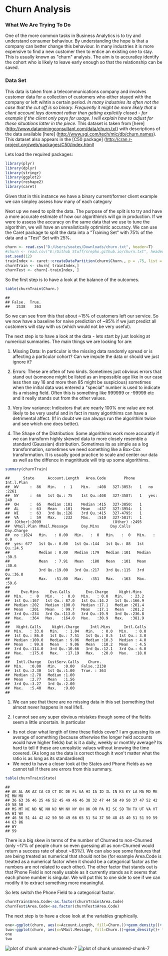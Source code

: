 Churn Analysis
========================================================


### What We Are Trying To Do
One of the more common tasks in Business Analytics is to try and understand consumer behaviour. By understanding the hope is that a company can better change this behaviour. In many industries it is more expensive to find a new customer then to entice an existing one to stay. This is usually known as "churn" analysis. The aim is to accuratley identify the cohort who is likely to leave early enough so that the relationship can be saved.

### Data Set

This data is taken from a telecommunications company and involves customer data for a collection of customers who either stayed with the company or left wihtin a certain period. <i>In many industries its often not the case that the cut off is so binary. Frequently it might be more likely that a client account lays dormant rather then getting explicitly closed - for example if the client only pays for usage. I will explain how to adjust for these situations latter in the piece.</i> This dataset is taken from [here] (http://www.dataminingconsultant.com/data/churn.txt) with descriptions of the data available [here] (http://www.sgi.com/tech/mlc/db/churn.names). This dataset also appears in the [C50 package] (http://cran.r-project.org/web/packages/C50/index.html)


Lets load the required packages:


```r
library(plyr)
library(dplyr)
library(stringr)
library(ggplot2)
library(reshape2)
library(caret)
```

Given that in this instance we have a binary current/former client example we can simpley assess how many of each category 


Next up we need to split the data. The purpose of the split is to try and have a more accurate estimate of how our algorithim/s will go in production. If we were to assess the accuracy on the same data that we use to tune the algorithim, we will have an unrealistically optimistic accuracy. We can use the Caret package to split the data into a "Training Set" with 75% of the data and a "Test" Set with 25%.


```r
churn <- read.csv("D:/Users/soates/Downloads/churn.txt", header=T)
#churn <- read.csv("E:/Github Stuff/srepho.github.io/churn.txt", header=T)
set.seed(12)
trainIndex <- caret::createDataPartition(churn$Churn., p = .75, list = FALSE, times = 1)
churnTrain <- churn[ trainIndex,]
churnTest <- churn[-trainIndex, ]
```

So the first step is to have a look at the balance of the outcomes.


```r
table(churnTrain$Churn.)
```

```
## 
## False.  True. 
##   2138    363
```

So we can see from this that about ~15% of customers left our service. So we now have a baseline for naive prediction of ~85% if we just predict all customers will stay with us (which would not be very useful).

The next step is to have a look at the data - lets start by just looking at numerical summaries. The main things we are looking for are:

1. Missing Data: In particular is the missing data randomly spread or is affecting a particular cohort? Can we impute the data or should we just ignore it?

2. Errors: These are often of two kinds. Sometimes just obvious errors that stand out (someone might be listed as an impossible age like in our case less then say 16 and more then 85 might be suspicious) sometimes when the initial data was entered a "special" number is used to indicate its a missing field. Often this is something like 999999 or -99999 etc and it really stands out from the other values.

3. Very low variance: Indicators that are nearly 100% one value are not likely to be very useful and in fact in many algorithims can have a detrimental affect. (If in doubt we can always run the algorithim twice and see which one does better).

4. The Shape of the Distribution: Some algorithims work more accuratly if we can transform highly skewed data to more closely resemble a standard (Gaussian) distribution. Sometimes its as simple as a log transformation, sometimes we need something like a Box-Cox transformation. It is usually good practice to scale and center our data as well as the diffence in magnititude will trip up some algorithims.



```r
summary(churnTrain)
```

```
##      State      Account.Length   Area.Code        Phone      Int.l.Plan
##  WV     :  86   Min.   :  1    Min.   :408   327-3053:   1   no :2261  
##  NY     :  66   1st Qu.: 75    1st Qu.:408   327-3587:   1   yes: 240  
##  OH     :  65   Median :101    Median :415   327-3850:   1             
##  AL     :  63   Mean   :101    Mean   :437   327-3954:   1             
##  WI     :  63   3rd Qu.:126    3rd Qu.:415   327-4795:   1             
##  VA     :  59   Max.   :232    Max.   :510   327-5817:   1             
##  (Other):2099                                (Other) :2495             
##  VMail.Plan VMail.Message      Day.Mins     Day.Calls     Day.Charge  
##  no :1824   Min.   : 0.00   Min.   :  0   Min.   :  0   Min.   : 0.0  
##  yes: 677   1st Qu.: 0.00   1st Qu.:144   1st Qu.: 88   1st Qu.:24.5  
##             Median : 0.00   Median :179   Median :101   Median :30.5  
##             Mean   : 7.91   Mean   :180   Mean   :101   Mean   :30.6  
##             3rd Qu.:19.00   3rd Qu.:217   3rd Qu.:115   3rd Qu.:36.8  
##             Max.   :51.00   Max.   :351   Max.   :163   Max.   :59.6  
##                                                                       
##     Eve.Mins     Eve.Calls       Eve.Charge     Night.Mins   
##  Min.   :  0   Min.   :  0.0   Min.   : 0.0   Min.   : 23.2  
##  1st Qu.:167   1st Qu.: 87.0   1st Qu.:14.2   1st Qu.:166.9  
##  Median :202   Median :100.0   Median :17.1   Median :201.4  
##  Mean   :201   Mean   : 99.7   Mean   :17.1   Mean   :201.2  
##  3rd Qu.:234   3rd Qu.:113.0   3rd Qu.:19.9   3rd Qu.:236.8  
##  Max.   :364   Max.   :164.0   Max.   :30.9   Max.   :381.9  
##                                                              
##   Night.Calls     Night.Charge     Intl.Mins      Intl.Calls  
##  Min.   : 33.0   Min.   : 1.04   Min.   : 0.0   Min.   : 0.0  
##  1st Qu.: 86.0   1st Qu.: 7.51   1st Qu.: 8.5   1st Qu.: 3.0  
##  Median :100.0   Median : 9.06   Median :10.3   Median : 4.0  
##  Mean   : 99.8   Mean   : 9.06   Mean   :10.2   Mean   : 4.5  
##  3rd Qu.:114.0   3rd Qu.:10.66   3rd Qu.:12.1   3rd Qu.: 6.0  
##  Max.   :175.0   Max.   :17.19   Max.   :20.0   Max.   :18.0  
##                                                               
##   Intl.Charge   CustServ.Calls    Churn.    
##  Min.   :0.00   Min.   :0.00   False.:2138  
##  1st Qu.:2.30   1st Qu.:1.00   True. : 363  
##  Median :2.78   Median :1.00                
##  Mean   :2.77   Mean   :1.56                
##  3rd Qu.:3.27   3rd Qu.:2.00                
##  Max.   :5.40   Max.   :9.00                
## 
```

1. We can see that there are no missing data in this set (something that almost never happens in real life!). 

2. I cannot see any super obvious mistakes though some of the fields seem a little uncertain. In particular 

  * Its not clear what length of time these fields cover? I am guessing its an average of something (because otherwise the longer held accounts would have higher fields) but is it a daily, weekly or monthly average? Its hard to tell if these are unrealistic values without knowing the time covered. (As long as the data is correct though it won't matter what the ratio is as long as its standardised)
  * We need to have a closer look at the States and Phone Fields as we cannot tell if there are errors from this summary.
  

```r
table(churnTrain$State)
```

```
## 
## AK AL AR AZ CA CO CT DC DE FL GA HI IA ID IL IN KS KY LA MA MD ME MI MN MO 
## 36 63 36 46 25 46 52 45 49 46 46 38 32 47 44 58 49 50 37 47 52 42 49 58 50 
## MS MT NC ND NE NH NJ NM NV NY OH OK OR PA RI SC SD TN TX UT VA VT WA WI WV 
## 46 56 51 44 42 42 50 50 49 66 65 51 54 37 50 48 45 40 51 51 59 59 44 63 86 
## WY 
## 59
```

There is a big skew in terms of the number of Churned to non-Churned (only ~17% of people churn so even guessing all as non-Churned would return a success rate of about ~83%!). We can also see some features that are being treated as numerical that should not be (for example Area.Code is treated as a numerical factor when it should be a categorical factor as the numbers are not related to each other). The other factor that stands out is that Phone Field is not really usable as it currently stands as it seems that each phone number is singular. We will put this to one side to see if we can modify it to extract something more meaningful.

So lets switch the Phone Field to a categorical factor.


```r
churnTrain$Area.Code<-as.factor(churnTrain$Area.Code)
churnTest$Area.Code<-as.factor(churnTest$Area.Code)
```

The next step is to have a close look at the variables graphically.


```r
one<-ggplot(churn, aes(x=Account.Length, fill=Churn.))+geom_density()+ facet_grid(Churn. ~ .) + labs(title="Account Length")
two<-ggplot(churn, aes(x=VMail.Message, fill=Churn.))+geom_density()+ facet_grid(Churn. ~ .) + labs(title="Voice Mails")
one 
two
```

![plot of chunk unnamed-chunk-7](figure/unnamed-chunk-71.png) ![plot of chunk unnamed-chunk-7](figure/unnamed-chunk-72.png) 




<script>
  (function(i,s,o,g,r,a,m){i['GoogleAnalyticsObject']=r;i[r]=i[r]||function(){
  (i[r].q=i[r].q||[]).push(arguments)},i[r].l=1*new Date();a=s.createElement(o),
  m=s.getElementsByTagName(o)[0];a.async=1;a.src=g;m.parentNode.insertBefore(a,m)
  })(window,document,'script','//www.google-analytics.com/analytics.js','ga');

  ga('create', 'UA-52218028-1', 'srepho.github.io');
  ga('send', 'pageview');

</script>


